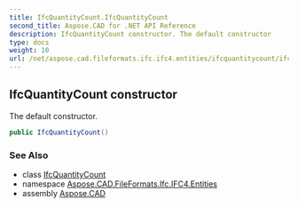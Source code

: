 ```yaml
---
title: IfcQuantityCount.IfcQuantityCount
second_title: Aspose.CAD for .NET API Reference
description: IfcQuantityCount constructor. The default constructor
type: docs
weight: 10
url: /net/aspose.cad.fileformats.ifc.ifc4.entities/ifcquantitycount/ifcquantitycount/
---
```

## IfcQuantityCount constructor

The default constructor.

```csharp
public IfcQuantityCount()
```

### See Also

* class [IfcQuantityCount](../)
* namespace [Aspose.CAD.FileFormats.Ifc.IFC4.Entities](../../ifcquantitycount/)
* assembly [Aspose.CAD](../../../)



